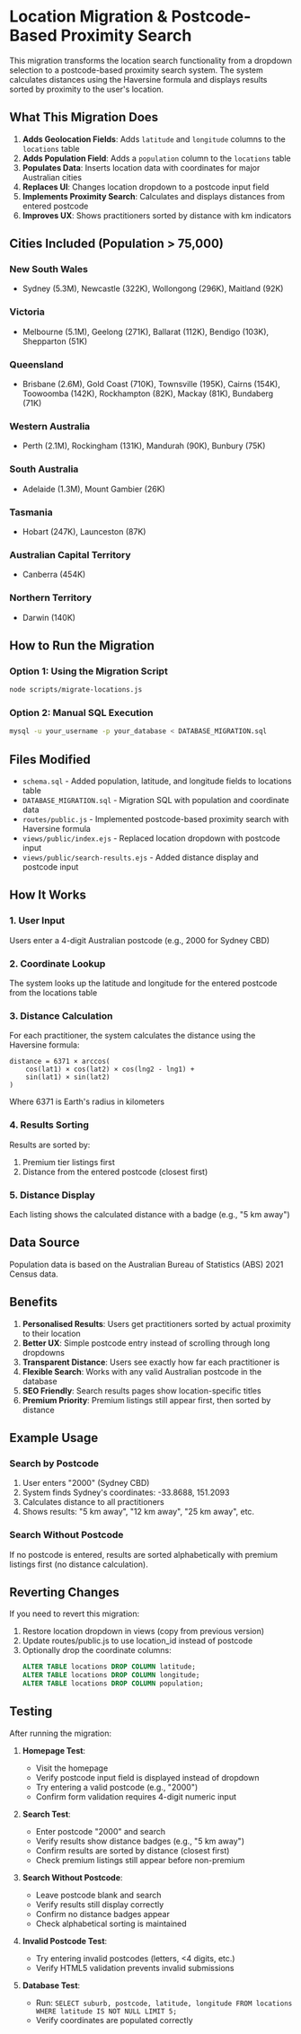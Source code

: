 # Location Migration & Postcode-Based Proximity Search

This migration transforms the location search functionality from a dropdown selection to a postcode-based proximity search system. The system calculates distances using the Haversine formula and displays results sorted by proximity to the user's location.

## What This Migration Does

1. **Adds Geolocation Fields**: Adds `latitude` and `longitude` columns to the `locations` table
2. **Adds Population Field**: Adds a `population` column to the `locations` table
3. **Populates Data**: Inserts location data with coordinates for major Australian cities
4. **Replaces UI**: Changes location dropdown to a postcode input field
5. **Implements Proximity Search**: Calculates and displays distances from entered postcode
6. **Improves UX**: Shows practitioners sorted by distance with km indicators

## Cities Included (Population > 75,000)

### New South Wales
- Sydney (5.3M), Newcastle (322K), Wollongong (296K), Maitland (92K)

### Victoria  
- Melbourne (5.1M), Geelong (271K), Ballarat (112K), Bendigo (103K), Shepparton (51K)

### Queensland
- Brisbane (2.6M), Gold Coast (710K), Townsville (195K), Cairns (154K), Toowoomba (142K), Rockhampton (82K), Mackay (81K), Bundaberg (71K)

### Western Australia
- Perth (2.1M), Rockingham (131K), Mandurah (90K), Bunbury (75K)

### South Australia
- Adelaide (1.3M), Mount Gambier (26K)

### Tasmania
- Hobart (247K), Launceston (87K)

### Australian Capital Territory
- Canberra (454K)

### Northern Territory
- Darwin (140K)

## How to Run the Migration

### Option 1: Using the Migration Script
```bash
node scripts/migrate-locations.js
```

### Option 2: Manual SQL Execution
```bash
mysql -u your_username -p your_database < DATABASE_MIGRATION.sql
```

## Files Modified

- `schema.sql` - Added population, latitude, and longitude fields to locations table
- `DATABASE_MIGRATION.sql` - Migration SQL with population and coordinate data
- `routes/public.js` - Implemented postcode-based proximity search with Haversine formula
- `views/public/index.ejs` - Replaced location dropdown with postcode input
- `views/public/search-results.ejs` - Added distance display and postcode input

## How It Works

### 1. User Input
Users enter a 4-digit Australian postcode (e.g., 2000 for Sydney CBD)

### 2. Coordinate Lookup
The system looks up the latitude and longitude for the entered postcode from the locations table

### 3. Distance Calculation
For each practitioner, the system calculates the distance using the Haversine formula:
```
distance = 6371 × arccos(
    cos(lat1) × cos(lat2) × cos(lng2 - lng1) + 
    sin(lat1) × sin(lat2)
)
```
Where 6371 is Earth's radius in kilometers

### 4. Results Sorting
Results are sorted by:
1. Premium tier listings first
2. Distance from the entered postcode (closest first)

### 5. Distance Display
Each listing shows the calculated distance with a badge (e.g., "5 km away")

## Data Source

Population data is based on the Australian Bureau of Statistics (ABS) 2021 Census data.

## Benefits

1. **Personalised Results**: Users get practitioners sorted by actual proximity to their location
2. **Better UX**: Simple postcode entry instead of scrolling through long dropdowns
3. **Transparent Distance**: Users see exactly how far each practitioner is
4. **Flexible Search**: Works with any valid Australian postcode in the database
5. **SEO Friendly**: Search results pages show location-specific titles
6. **Premium Priority**: Premium listings still appear first, then sorted by distance

## Example Usage

### Search by Postcode
1. User enters "2000" (Sydney CBD)
2. System finds Sydney's coordinates: -33.8688, 151.2093
3. Calculates distance to all practitioners
4. Shows results: "5 km away", "12 km away", "25 km away", etc.

### Search Without Postcode
If no postcode is entered, results are sorted alphabetically with premium listings first (no distance calculation).

## Reverting Changes

If you need to revert this migration:

1. Restore location dropdown in views (copy from previous version)
2. Update routes/public.js to use location_id instead of postcode
3. Optionally drop the coordinate columns:
   ```sql
   ALTER TABLE locations DROP COLUMN latitude;
   ALTER TABLE locations DROP COLUMN longitude;
   ALTER TABLE locations DROP COLUMN population;
   ```

## Testing

After running the migration:

1. **Homepage Test**: 
   - Visit the homepage
   - Verify postcode input field is displayed instead of dropdown
   - Try entering a valid postcode (e.g., "2000")
   - Confirm form validation requires 4-digit numeric input

2. **Search Test**:
   - Enter postcode "2000" and search
   - Verify results show distance badges (e.g., "5 km away")
   - Confirm results are sorted by distance (closest first)
   - Check premium listings still appear before non-premium

3. **Search Without Postcode**:
   - Leave postcode blank and search
   - Verify results still display correctly
   - Confirm no distance badges appear
   - Check alphabetical sorting is maintained

4. **Invalid Postcode Test**:
   - Try entering invalid postcodes (letters, <4 digits, etc.)
   - Verify HTML5 validation prevents invalid submissions

5. **Database Test**:
   - Run: `SELECT suburb, postcode, latitude, longitude FROM locations WHERE latitude IS NOT NULL LIMIT 5;`
   - Verify coordinates are populated correctly
